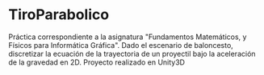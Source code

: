 # TiroParabolico
Práctica correspondiente a la asignatura "Fundamentos Matemáticos, y Físicos para Informática Gráfica".  Dado el escenario de baloncesto, discretizar la ecuación de la trayectoria de un proyectil bajo la aceleración de la gravedad en 2D. Proyecto realizado en Unity3D
